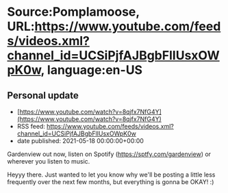 # Source:Pomplamoose, URL:https://www.youtube.com/feeds/videos.xml?channel_id=UCSiPjfAJBgbFlIUsxOWpK0w, language:en-US

## Personal update
 - [https://www.youtube.com/watch?v=8qjfx7NfG4Y](https://www.youtube.com/watch?v=8qjfx7NfG4Y)
 - RSS feed: https://www.youtube.com/feeds/videos.xml?channel_id=UCSiPjfAJBgbFlIUsxOWpK0w
 - date published: 2021-05-18 00:00:00+00:00

Gardenview out now, listen on Spotify (https://sptfy.com/gardenview) or wherever you listen to music.

 Heyyy there. Just wanted to let you know why we'll be posting a little less frequently over the next few months, but everything is gonna be OKAY! :)

